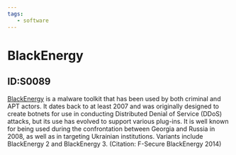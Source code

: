 ```yaml
---
tags:
   - software
---
```

# BlackEnergy
## ID:S0089
[BlackEnergy](software/S0089) is a malware toolkit that has been used by both criminal and APT actors. It dates back to at least 2007 and was originally designed to create botnets for use in conducting Distributed Denial of Service (DDoS) attacks, but its use has evolved to support various plug-ins. It is well known for being used during the confrontation between Georgia and Russia in 2008, as well as in targeting Ukrainian institutions. Variants include BlackEnergy 2 and BlackEnergy 3. (Citation: F-Secure BlackEnergy 2014)
